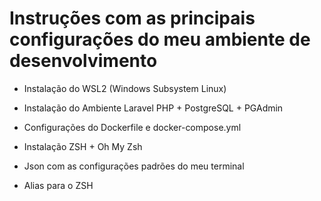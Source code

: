 # Instruções com as principais configurações do meu ambiente de desenvolvimento

- Instalação do WSL2 (Windows Subsystem Linux)

- Instalação do Ambiente Laravel PHP + PostgreSQL + PGAdmin

- Configurações do Dockerfile e docker-compose.yml

- Instalação ZSH + Oh My Zsh

- Json com as configurações padrões do meu terminal

- Alias para o ZSH
